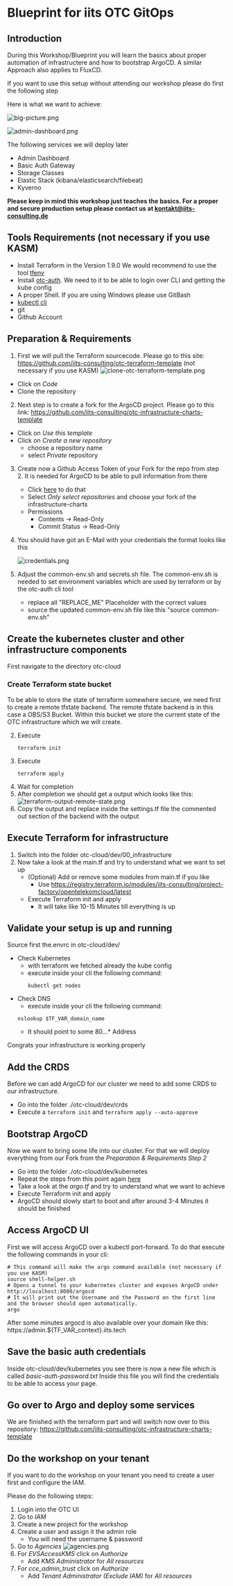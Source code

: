 # Blueprint for iits OTC GitOps

## Introduction

During this Workshop/Blueprint you will learn the basics about proper automation of infrastructere and how to bootstrap ArgoCD.
A similar Approach also applies to FluxCD.

If you want to use this setup without attending our workshop please do first the following step

Here is what we want to achieve:


![big-picture.png](documentation%2Fbig-picture.png)


![admin-dashboard.png](documentation%2Fadmin-dashboard.png)

The following services we will deploy later
* Admin Dashboard
* Basic Auth Gateway
* Storage Classes
* Elastic Stack (kibana/elasticsearch/filebeat)
* Kyverno

**Please keep in mind this workshop just teaches the basics. For a proper and secure production setup please contact us at kontakt@iits-consulting.de**

## Tools Requirements (not necessary if you use KASM)

* Install Terraform in the Version 1.9.0 We would recommend to use the tool [tfenv](https://github.com/tfutils/tfenv)
* Install [otc-auth](https://github.com/iits-consulting/otc-auth). We need to it to be able to login over CLI and getting the kube config
* A proper Shell. If you are using Windows please use GitBash
* [kubectl cli](https://kubernetes.io/de/docs/tasks/tools/install-kubectl)
* git
* Github Account

## Preparation & Requirements
1. First we will pull the Terraform sourcecode. Please go to this site: https://github.com/iits-consulting/otc-terraform-template (not necessary if you use KASM)
      ![clone-otc-terraform-template.png](documentation%2Fclone-otc-terraform-template.png)
  * Click on _Code_
  * Clone the repository 

2. Next step is to create a fork for the ArgoCD project. Please go to this link: https://github.com/iits-consulting/otc-infrastructure-charts-template
* Click on _Use this template_
* Click on _Create a new repository_
    * choose a repository name
    * select _Private_ repository
  
3. Create now a Github Access Token of your Fork for the repo from step 2. It is needed for ArgoCD to be able to pull information from there
    * Click [here](https://github.com/settings/tokens?type=beta) to do that
    * Select _Only select repositories_ and choose your fork of the infrastructure-charts
    * Permissions
        * Contents -> Read-Only
        * Commit Status -> Read-Only
      
4. You should have got an E-Mail with your credentials the format looks like this

   ![credentials.png](documentation%2Fcredentials.png)
5. Adjust the common-env.sh and secrets.sh file. The common-env.sh is needed to set environment variables which are used by terraform or by the otc-auth cli tool
   * replace all "REPLACE_ME" Placeholder with the correct values
   * source the updated common-env.sh file like this "source common-env.sh"

## Create the kubernetes cluster and other infrastructure components

First navigate to the directory otc-cloud

### Create Terraform state bucket

To be able to store the state of terraform somewhere secure, we need first to create a remote tfstate backend.
The remote tfstate backend is in this case a OBS/S3 Bucket. Within this bucket we store the current state of the OTC infrastructure which we will create.

2. Execute 
      ```shell
      terraform init
      ```
3. Execute
      ```shell
      terraform apply
      ```
4. Wait for completion
5. After completion we should get a output which looks like this:
   ![terraform-output-remote-state.png](documentation%2Fterraform-output-remote-state.png)
6. Copy the output and replace inside the settings.tf file the commented out section of the backend with the output

## Execute Terraform for infrastructure

1. Switch into the folder otc-cloud/dev/00_infrastructure
2. Now take a look at the main.tf and try to understand what we want to set up
    - (Optional) Add or remove some modules from main.tf if you like
        - Use https://registry.terraform.io/modules/iits-consulting/project-factory/opentelekomcloud/latest
   - Execute Terraform init and apply
       - It will take like 10-15 Minutes till everything is up

## Validate your setup is up and running

Source first the.envrc in otc-cloud/dev/ 

  * Check Kubernetes
    * with terraform we fetched already the kube config
    * execute inside your cli the following command:
      ```shell
      kubectl get nodes
      ```
  * Check DNS
    * execute inside your cli the following command:
    ```shell
    nslookup $TF_VAR_domain_name 
    ```
    * It should point to some 80.*.*.* Address

Congrats your infrastructure is working properly

## Add the CRDS

Before we can add ArgoCD for our cluster we need to add some CRDS to our infrastructure.

- Go into the folder ./otc-cloud/dev/crds
- Execute a `terraform init` and `terraform apply --auto-approve`

## Bootstrap ArgoCD

Now we want to bring some life into our cluster. 
For that we will deploy everything from our Fork from the _Preparation & Requirements Step 2_

- Go into the folder ./otc-cloud/dev/kubernetes
- Repeat the steps from this point again [here](#create-terraform-state-bucket)
- Take a look at the _argo.tf_ and try to understand what we want to achieve
- Execute Terraform init and apply
- ArgoCD should slowly start to boot and after around 3-4 Minutes it should be finished

## Access ArgoCD UI

First we will access ArgoCD over a kubectl port-forward. To do that execute the following commands in your cli:

```shell
# This command will make the argo command available (not necessary if you use KASM)
source shell-helper.sh
# Opens a tunnel to your kubernetes cluster and exposes ArgoCD under http://localhost:8080/argocd
# It will print out the Username and the Password on the first line and the browser should open automatically.
argo
```

After some minutes argocd is also available over your domain like this: https://admin.${TF_VAR_context}.iits.tech

## Save the basic auth credentials

Inside otc-cloud/dev/kubernetes you see there is now a new file which is called *basic-auth-password.txt*
Inside this file you will find the credentials to be able to access your page.

## Go over to Argo and deploy some services

We are finished with the terraform part and will switch now over to this repository: https://github.com/iits-consulting/otc-infrastructure-charts-template


## Do the workshop on your tenant 

If you want to do the workshop on your tenant you need to create a user first and configure the IAM. 

Please do the following steps:

1. Login into the OTC UI
2. Go to _IAM_
3. Create a new project for the workshop
4. Create a user and assign it the admin role
    * You will need the username & password
5. Go to _Agencies_ ![agencies.png](documentation%2Fagencies.png)
6. For _EVSAccessKMS_ click on _Authorize_
   * Add _KMS Administrator_ for _All resources_
7. For _cce_admin_trust_ click on _Authorize_
    * Add _Tenant Administrator (Exclude IAM)_ for _All resources_
